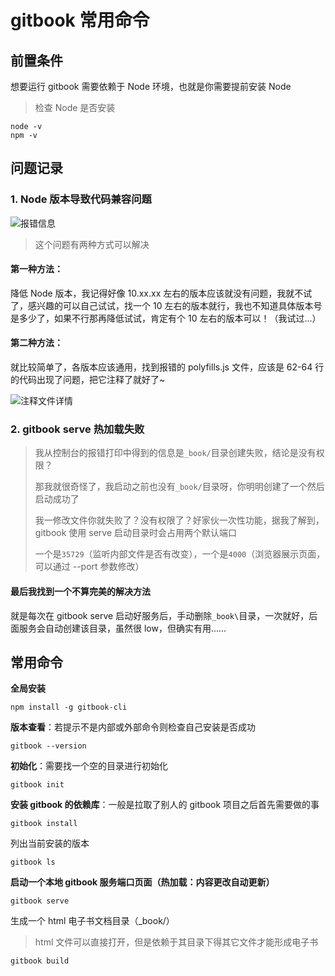 # gitbook 常用命令

## 前置条件

想要运行 gitbook 需要依赖于 Node 环境，也就是你需要提前安装 Node

> 检查 Node 是否安装

```shell
node -v
npm -v
```

## 问题记录

### 1. Node 版本导致代码兼容问题

![报错信息](https://gitee.com/feng-picgo-images/images/raw/master/img/code-tools/gitbook/01-报错信息.png)

> 这个问题有两种方式可以解决

#### 第一种方法：

降低 Node 版本，我记得好像 10.xx.xx 左右的版本应该就没有问题，我就不试了，感兴趣的可以自己试试，找一个 10 左右的版本就行，我也不知道具体版本号是多少了，如果不行那再降低试试，肯定有个 10 左右的版本可以！（我试过...）

#### 第二种方法：

就比较简单了，各版本应该通用，找到报错的 polyfills.js 文件，应该是 62-64 行的代码出现了问题，把它注释了就好了~

![注释文件详情](https://gitee.com/feng-picgo-images/images/raw/master/img/code-tools/gitbook/02-注释polyfills文件代码.png)

### 2. gitbook serve 热加载失败

> 我从控制台的报错打印中得到的信息是`_book/`目录创建失败，结论是没有权限？
>
> 那我就很奇怪了，我启动之前也没有`_book/`目录呀，你明明创建了一个然后启动成功了
>
> 我一修改文件你就失败了？没有权限了？好家伙一次性功能，据我了解到，gitbook 使用 serve 启动目录时会占用两个默认端口
>
> 一个是`35729`（监听内部文件是否有改变），一个是`4000`（浏览器展示页面，可以通过 --port 参数修改）

#### 最后我找到一个不算完美的解决方法

就是每次在 gitbook serve 启动好服务后，手动删除`_book\`目录，一次就好，后面服务会自动创建该目录，虽然很 low，但确实有用......

## 常用命令

**全局安装**

```shell
npm install -g gitbook-cli
```

**版本查看**：若提示不是内部或外部命令则检查自己安装是否成功

```shell
gitbook --version
```

**初始化**：需要找一个空的目录进行初始化

```shell
gitbook init
```

**安装 gitbook 的依赖库**：一般是拉取了别人的 gitbook 项目之后首先需要做的事

```shell
gitbook install
```

列出当前安装的版本

```shell
gitbook ls
```



**启动一个本地 gitbook 服务端口页面（热加载：内容更改自动更新）**

```shell
gitbook serve
```

生成一个 html 电子书文档目录（_book/）

> html 文件可以直接打开，但是依赖于其目录下得其它文件才能形成电子书

```shell
gitbook build
```







### 

